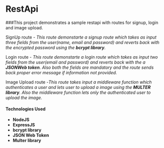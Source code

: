 # RestApi

###This project demonstrates a sample restapi with routes for signup, login and image upload.

SignUp route - *This route demonstarte a signup route which takes as input  three fields from the user(name, email and password) and reverts back with the encrypted password using the **bcrypt library**.*

Login route - *This route demonstarte a login route which takes as input two  fields from the user(email and password) and reverts back with the a **JSONWeb token**. Also both the fields are mandatory and the route sends back proper error message if information not provided.*

Image Upload route -*This route takes input a middleware function which authenticates a user and lets user to upload a image using the **MULTER library**.
Also the middleware function lets only the authenticated user to upload the image.*

#### Technologies Used

- **NodeJS**
- **ExpressJS**
- **bcrypt library**
- **JSON Web Token**
- **Multer library**
